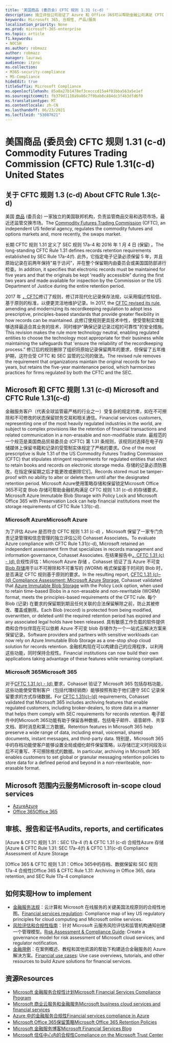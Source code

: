 ```yaml
---
title: '美国商品 (委员会) CFTC 规则 1.31 (c-d) '
description: 独立评估公司验证了 Azure 和 Office 365可以帮助金融公司满足 CFTC 规则 1.31 记录保留和不可变存储要求。
keywords: Microsoft 365, 合规性, 产品/服务
localization_priority: None
ms.prod: microsoft-365-enterprise
ms.topic: article
f1.keywords:
- NOCSH
ms.author: robmazz
author: robmazz
manager: laurawi
audience: itpro
ms.collection:
- M365-security-compliance
- MS-Compliance
hideEdit: true
titleSuffix: Microsoft Compliance
ms.openlocfilehash: 85a8a27b1478ef3cecccd15a4f01bba563a5e1ef
ms.sourcegitcommit: fb379d1110a9a86c7f9bab8c484dc3f4b3dfd6f0
ms.translationtype: MT
ms.contentlocale: zh-CN
ms.lasthandoff: 06/23/2021
ms.locfileid: "53087621"
---
```

# <a name="commodity-futures-trading-commission-cftc-rule-131c-d-united-states"></a><span data-ttu-id="49fc8-104">美国商品 (委员会) CFTC 规则 1.31 (c-d) </span><span class="sxs-lookup"><span data-stu-id="49fc8-104">Commodity Futures Trading Commission (CFTC) Rule 1.31(c-d) United States</span></span>

## <a name="about-cftc-rule-13c-d"></a><span data-ttu-id="49fc8-105">关于 CFTC 规则 1.3 (c-d) </span><span class="sxs-lookup"><span data-stu-id="49fc8-105">About CFTC Rule 1.3(c-d)</span></span>

<span data-ttu-id="49fc8-106">美国 [商品](https://www.cftc.gov/) (委员会) 一家独立的美国联邦机构，负责监管商品交易和选项市场，最近还监管交换市场。</span><span class="sxs-lookup"><span data-stu-id="49fc8-106">The [Commodity Futures Trading Commission](https://www.cftc.gov/) (CFTC), an independent US federal agency, regulates the commodity futures and options markets and, more recently, the swaps market.</span></span>  
  
<span data-ttu-id="49fc8-107">长期 CFTC 规则 1.31 定义了 SEC 规则 17a-4 和 2016 年 1 月 4 日 (保留) 。</span><span class="sxs-lookup"><span data-stu-id="49fc8-107">The long-standing CFTC Rule 1.31 defines records retention requirements established by SEC Rule 17a-4(f).</span></span> <span data-ttu-id="49fc8-108">此外，它指定电子记录必须保留 5 年，并且原始记录在前两年保持"易于访问"，并在整个保留期内由委员会或美国国防部进行检查。</span><span class="sxs-lookup"><span data-stu-id="49fc8-108">In addition, it specifies that electronic records must be maintained for five years and that the originals be kept 'readily accessible” during the first two years and made available for inspection by the Commission or the US Department of Justice during the entire retention period.</span></span>  
  
<span data-ttu-id="49fc8-109">2017 年 [，CFTC](https://www.cftc.gov/sites/default/files/idc/groups/public/@lrfederalregister/documents/file/2017-11014a.pdf)修订了规则，修订并现代化记录保存法规，以采用描述性较低、基于原则的标准，以便更灵活地维护记录。</span><span class="sxs-lookup"><span data-stu-id="49fc8-109">In 2017, the [CFTC revised its rule](https://www.cftc.gov/sites/default/files/idc/groups/public/@lrfederalregister/documents/file/2017-11014a.pdf), amending and modernizing its recordkeeping regulation to adopt less prescriptive, principles-based standards that provide greater flexibility in how records can be maintained.</span></span> <span data-ttu-id="49fc8-110">此修订使规则更具技术中性，使受管制实体能够选择最适合其业务的技术，同时维护"确保记录记录过程的可靠性"的安全措施。</span><span class="sxs-lookup"><span data-stu-id="49fc8-110">This revision makes the rule more technology neutral, enabling regulated entities to choose the technology most appropriate for their business while maintaining the safeguards that 'ensure the reliability of the recordkeeping process.”</span></span> <span data-ttu-id="49fc8-111">修订后的规则删除了组织将原始记录保留两年的要求，但保留了五年维护期，这符合受 CFTC 和 SEC 监管的公司的做法。</span><span class="sxs-lookup"><span data-stu-id="49fc8-111">The revised rule removes the requirement that organizations maintain the original records for two years, but retains the five-year maintenance period, which harmonizes practices for firms regulated by both the CFTC and the SEC.</span></span>

## <a name="microsoft-and-cftc-rule-131c-d"></a><span data-ttu-id="49fc8-112">Microsoft 和 CFTC 规则 1.31 (c-d) </span><span class="sxs-lookup"><span data-stu-id="49fc8-112">Microsoft and CFTC Rule 1.31(c-d)</span></span>

<span data-ttu-id="49fc8-113">金融服务客户（代表全球监管最严格的行业之一）受复杂的规定约束，如在不可擦除和不可修改的状态保留财务交易和相关通信。</span><span class="sxs-lookup"><span data-stu-id="49fc8-113">Financial services customers, representing one of the most heavily regulated industries in the world, are subject to complex provisions like the retention of financial transactions and related communication in a non-erasable and non-modifiable state.</span></span> <span data-ttu-id="49fc8-114">最规范的一个规范是美国商品贸易委员会 (CFTC) 第 1.31 条规则，该规则对选择在电子存储媒体上保留书籍和记录的受管制实体规定了严格的要求。</span><span class="sxs-lookup"><span data-stu-id="49fc8-114">One of the most prescriptive is Rule 1.31 of the US Commodity Futures Trading Commission (CFTC) that stipulates stringent requirements for regulated entities that elect to retain books and records on electronic storage media.</span></span> <span data-ttu-id="49fc8-115">存储的记录必须防篡改，在指定保留期之后才能更改或删除它们。</span><span class="sxs-lookup"><span data-stu-id="49fc8-115">Records stored must be tamper-proof with no ability to alter or delete them until after the designated retention period.</span></span> <span data-ttu-id="49fc8-116">Microsoft Azure使用策略存储和保留锁定Microsoft Office 365不可变 Blob 存储可帮助金融机构满足 CFTC 规则 1.31 (c-d) 的存储要求。</span><span class="sxs-lookup"><span data-stu-id="49fc8-116">Microsoft Azure Immutable Blob Storage with Policy Lock and Microsoft Office 365 with Preservation Lock can help financial institutions meet the storage requirements of CFTC Rule 1.31(c-d).</span></span>

### <a name="microsoft-azure"></a><span data-ttu-id="49fc8-117">Microsoft Azure</span><span class="sxs-lookup"><span data-stu-id="49fc8-117">Microsoft Azure</span></span>

<span data-ttu-id="49fc8-118">为了评估 Azure 是否符合 CFTC 规则 1.31 (c-d) ，Microsoft 保留了一家专门负责记录管理和信息管理的独立评估公司 Cohasset Associates。</span><span class="sxs-lookup"><span data-stu-id="49fc8-118">To evaluate Azure compliance with CFTC Rule 1.31(c-d), Microsoft retained an independent assessment firm that specializes in records management and information governance, Cohasset Associates.</span></span> <span data-ttu-id="49fc8-119">在结果报告中[，CFTC 1.31 (c) - (d) ](https://servicetrust.microsoft.com/ViewPage/MSComplianceGuide?command=Download&downloadType=Document&downloadId=19b08fd4-d276-43e8-9461-715981d0ea20&docTab=4ce99610-c9c0-11e7-8c2c-f908a777fa4d_GRC_Assessment_Reports)合规性评估：Microsoft Azure 存储 ，Cohasset 验证了当 Azure 不可变[Blob 存储](/azure/storage/blobs/storage-blob-immutable-storage)用于以不可擦除和不可重写的 (WORM) 格式保留基于时间的 Blob 时，是否满足 CFTC 规则基于原则的要求。</span><span class="sxs-lookup"><span data-stu-id="49fc8-119">In the resulting report, [CFTC 1.31 (c)–(d) Compliance Assessment: Microsoft Azure Storage](https://servicetrust.microsoft.com/ViewPage/MSComplianceGuide?command=Download&downloadType=Document&downloadId=19b08fd4-d276-43e8-9461-715981d0ea20&docTab=4ce99610-c9c0-11e7-8c2c-f908a777fa4d_GRC_Assessment_Reports), Cohasset validated that [Azure Immutable Blob Storage](/azure/storage/blobs/storage-blob-immutable-storage) with the Policy Lock option, when used to retain time-based Blobs in a non-erasable and non-rewritable (WORM) format, meets the principles-based requirements of the CFTC rule.</span></span> <span data-ttu-id="49fc8-120">每个 Blob (记录) 在要求的保留期到期且任何关联的合法保留解除之前，防止其被修改、覆盖或删除。</span><span class="sxs-lookup"><span data-stu-id="49fc8-120">Each Blob (record) is protected from being modified, overwritten, or deleted until the required retention period has expired and any associated legal holds have been released.</span></span> <span data-ttu-id="49fc8-121">具有敏感工作负载的软件提供商和合作伙伴现在可以依赖 Azure 不可变 blob 存储作为一个一站式云解决方案来保留记录。</span><span class="sxs-lookup"><span data-stu-id="49fc8-121">Software providers and partners with sensitive workloads can now rely on Azure Immutable Blob Storage as a one-stop shop cloud solution for records retention.</span></span> <span data-ttu-id="49fc8-122">金融机构现在可以构建自己的应用程序，以利用这些功能，同时保持合规性。</span><span class="sxs-lookup"><span data-stu-id="49fc8-122">Financial institutions can now build their own applications taking advantage of these features while remaining compliant.</span></span>

### <a name="microsoft-365"></a><span data-ttu-id="49fc8-123">Microsoft 365</span><span class="sxs-lookup"><span data-stu-id="49fc8-123">Microsoft 365</span></span>

<span data-ttu-id="49fc8-124">对于[CFTC 1.31 (c) - (d) ](/microsoft-365/compliance/retention-regulatory-requirements#sec-17a-4f-finra-4511c-and-cftc-131c-d)要求，Cohasset 验证了 Microsoft 365 包括存档功能，这些功能使受管制客户（包括代理经销商）能够按照有助于他们遵守 SEC 记录保留要求的方式存储数据。</span><span class="sxs-lookup"><span data-stu-id="49fc8-124">For [CFTC 1.31(c)-(d)](/microsoft-365/compliance/retention-regulatory-requirements#sec-17a-4f-finra-4511c-and-cftc-131c-d) requirements, Cohasset validated that Microsoft 365 includes archiving features that enable regulated customers, including broker-dealers, to store data in a manner that helps them comply with SEC requirements for records retention.</span></span> <span data-ttu-id="49fc8-125">电子邮件中的Microsoft 365功能有助于保留各种数据，包括电子邮件、语音邮件、共享文档、即时消息和第三方数据。</span><span class="sxs-lookup"><span data-stu-id="49fc8-125">Retention features in Microsoft 365 help preserve a wide range of data, including email, voicemail, shared documents, instant messages, and third-party data.</span></span> <span data-ttu-id="49fc8-126">特别是，Microsoft 365中的存档功能使客户能够设置全局或细化邮件保留策略，以存储已定义时间段及以后不可重写、不可擦除格式的数据。</span><span class="sxs-lookup"><span data-stu-id="49fc8-126">In particular, archiving in Microsoft 365 enables customers to set global or granular messaging retention policies to store data for a defined period and beyond in a non-rewriteable, non-erasable format.</span></span>

## <a name="microsoft-in-scope-cloud-services"></a><span data-ttu-id="49fc8-127">Microsoft 范围内云服务</span><span class="sxs-lookup"><span data-stu-id="49fc8-127">Microsoft in-scope cloud services</span></span>

- [<span data-ttu-id="49fc8-128">Azure</span><span class="sxs-lookup"><span data-stu-id="49fc8-128">Azure</span></span>](https://aka.ms/AzureCompliance)
- [<span data-ttu-id="49fc8-129">Office 365</span><span class="sxs-lookup"><span data-stu-id="49fc8-129">Office 365</span></span>](https://aka.ms/o365-compliance-framework)

## <a name="audits-reports-and-certificates"></a><span data-ttu-id="49fc8-130">审核、报告和证书</span><span class="sxs-lookup"><span data-stu-id="49fc8-130">Audits, reports, and certificates</span></span>

<span data-ttu-id="49fc8-131">[Azure & CFTC 规则 1.31：SEC 17a-4 (f) & CFTC 1.31 (c-d) 合规性Azure 存储</span><span class="sxs-lookup"><span data-stu-id="49fc8-131">[Azure & CFTC Rule 1.31: SEC 17a-4(f) & CFTC 1.31(c-d) Compliance Assessment of Azure Storage</span></span>

<span data-ttu-id="49fc8-132">[Office 365 & CFTC 规则 1.31：Office 365中的存档、数据保留和 SEC 规则 17a-4 合规性</span><span class="sxs-lookup"><span data-stu-id="49fc8-132">[Office 365 & CFTC Rule 1.31: Archiving in Office 365, data retention, and SEC Rule 17a-4 compliance</span></span>

## <a name="how-to-implement"></a><span data-ttu-id="49fc8-133">如何实现</span><span class="sxs-lookup"><span data-stu-id="49fc8-133">How to implement</span></span>

- <span data-ttu-id="49fc8-134">[金融服务法规](https://servicetrust.microsoft.com/ViewPage/TrustDocuments?command=Download&downloadType=Document&downloadId=5b483567-00b0-4d86-96ae-ee887dadb61c&docTab=6d000410-c9e9-11e7-9a91-892aae8839ad_Compliance_Guides)：云计算和 Microsoft 在线服务的关键美国法规原则的合规性地图。</span><span class="sxs-lookup"><span data-stu-id="49fc8-134">[Financial services regulation](https://servicetrust.microsoft.com/ViewPage/TrustDocuments?command=Download&downloadType=Document&downloadId=5b483567-00b0-4d86-96ae-ee887dadb61c&docTab=6d000410-c9e9-11e7-9a91-892aae8839ad_Compliance_Guides): Compliance map of key US regulatory principles for cloud computing and Microsoft online services.</span></span>
- <span data-ttu-id="49fc8-135">[风险评估和合规性指南](https://aka.ms/RiskGovernanceGuide)：针对 Microsoft 云服务风险评估和监管机构通知创建一个管理模型。</span><span class="sxs-lookup"><span data-stu-id="49fc8-135">[Risk Assessment & Compliance Guide](https://aka.ms/RiskGovernanceGuide): Create a governance model for risk assessment of Microsoft cloud services, and regulator notification.</span></span>
- <span data-ttu-id="49fc8-136">[金融用例](/azure/industry/financial/)：在案例概述、教程和其他资源的帮助下构建适合金融服务的 Azure 解决方案。</span><span class="sxs-lookup"><span data-stu-id="49fc8-136">[Financial use cases](/azure/industry/financial/): Use case overviews, tutorials, and other resources to build Azure solutions for financial services.</span></span>

## <a name="resources"></a><span data-ttu-id="49fc8-137">资源</span><span class="sxs-lookup"><span data-stu-id="49fc8-137">Resources</span></span>

- [<span data-ttu-id="49fc8-138">Microsoft 金融服务合规性计划</span><span class="sxs-lookup"><span data-stu-id="49fc8-138">Microsoft Financial Services Compliance Program</span></span>](https://aka.ms/FSCP-Print)
- [<span data-ttu-id="49fc8-139">Microsoft 商业云服务和金融服务</span><span class="sxs-lookup"><span data-stu-id="49fc8-139">Microsoft business cloud services and financial services</span></span>](https://www.microsoft.com/trustcenter/cloudservices/financialservices)
- [<span data-ttu-id="49fc8-140">Azure 中的金融服务合规性</span><span class="sxs-lookup"><span data-stu-id="49fc8-140">Financial services compliance in Azure</span></span>](https://azure.microsoft.com/resources/videos/azurecon-2015-financial-services-compliance-in-azure/)
- [<span data-ttu-id="49fc8-141">Microsoft Office 365保留策略</span><span class="sxs-lookup"><span data-stu-id="49fc8-141">Microsoft Office 365 Retention Policies</span></span>](/office365/securitycompliance/retention-policies)
- [<span data-ttu-id="49fc8-142">Microsoft 金融服务博客</span><span class="sxs-lookup"><span data-stu-id="49fc8-142">Microsoft Financial Services Blog</span></span>](https://techcommunity.microsoft.com/t5/Financial-Services-Blog/bg-p/FinancialServicesBlog)
- [<span data-ttu-id="49fc8-143">Microsoft 信任中心内的合规性</span><span class="sxs-lookup"><span data-stu-id="49fc8-143">Compliance on the Microsoft Trust Center</span></span>](https://www.microsoft.com/trust-center/compliance/compliance-overview)

